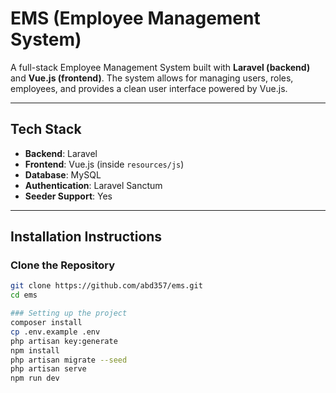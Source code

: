 # EMS (Employee Management System)

A full-stack Employee Management System built with **Laravel (backend)** and **Vue.js (frontend)**. The system allows for managing users, roles, employees, and provides a clean user interface powered by Vue.js.

---

## Tech Stack

- **Backend**: Laravel
- **Frontend**: Vue.js (inside `resources/js`)
- **Database**: MySQL
- **Authentication**: Laravel Sanctum
- **Seeder Support**: Yes

---

## Installation Instructions

### Clone the Repository

```bash
git clone https://github.com/abd357/ems.git
cd ems

### Setting up the project
composer install
cp .env.example .env
php artisan key:generate
npm install
php artisan migrate --seed
php artisan serve
npm run dev